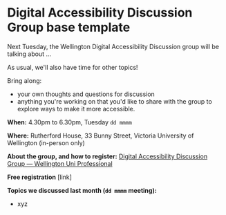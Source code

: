 # Digital Accessibility Discussion Group base template

Next Tuesday, the Wellington Digital Accessibility Discussion group will be talking about ...

As usual, we'll also have time for other topics!

Bring along:
 - your own thoughts and questions for discussion
 - anything you're working on that you'd like to share with the group to explore ways to make it more accessible.

**When:** 4.30pm to 6.30pm, Tuesday `dd mmmm`

**Where:** Rutherford House, 33 Bunny Street, Victoria University of Wellington (in-person only)

**About the group, and how to register:** [Digital Accessibility Discussion Group — Wellington Uni Professional](https://wellingtonuni-professional.nz/course/digital-accessibility-discussion-group/)

**Free registration** [link]

**Topics we discussed last month (`dd mmmm` meeting):**

- xyz
